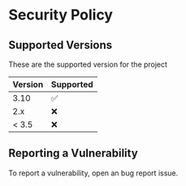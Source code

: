 # Security Policy

## Supported Versions

These are the supported version for the project

| Version | Supported          |
|---------|--------------------|
| 3.10    | :white_check_mark: |
| 2.x     | :x:                |
| < 3.5   | :x:                |

## Reporting a Vulnerability

To report a vulnerability, open an bug report issue.

